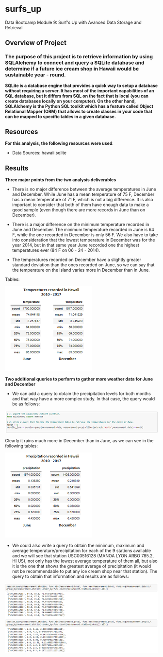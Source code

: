 # surfs_up


Data Bootcamp Module 9: Surf's Up with Avanced Data Storage and Retrieval
## Overview of Project

### The purpose of this project is to retrieve information by using SQLAlchemy to connect and query a SQLite database and determine if a future ice cream shop in Hawaii would be sustainable year - round. 

**SQLite is a database engine that provides a quick way to setup a database without requiring a server. It has most of the important capabilities of an SQL database, but it differs from SQL on the fact that is local (you can create databases locally on your computer). On the other hand, SQLAlchemy is the Python SQL toolkit which has a feature called Object Relational Mapper (ORM) that allows to create classes in your code that can be mapped to specific tables in a given database.**

## Resources
**For this analysis, the following resources were used**:
- Data Sources: hawaii.sqlite



## Results

**Three major points from the two analysis deliverables**

- There is no major difference between the average temperatures in June and December. While June has a mean temperature of 75 F, December has a mean temperature of 71 F, which is not a big difference. It is also important to consider that both of them have enough data to make a good sample (even though there are more records in June than on December).

- There is a major difference on the minimum temperature recorded in June and December. The minimum temperature recorded in June is 64 F, while the one recorded in December is only 56 F. We also have to take into consideration that the lowest temperature in December was for the year 2014, but in that same year June recorded one the highest temperatures ever (84 F on 06 - 24 - 2014).

- The temperatures recorded on December have a slightly greater standard deviation than the ones recorded on June, so we can say that the temperature on the island varies more in December than in June.

Tables:

![This is an image](https://github.com/HansFeddersen/surfs_up/blob/main/More/Temperatures_recorded.png)

**Two additional queries to perform to gather more weather data for June and December**

- We can add a query to obtain the precipitation levels for both months and that way have a more complex study. In that case, the query would be as follows:

![This is an image](https://github.com/HansFeddersen/surfs_up/blob/main/More/precipitation_query.png)

Clearly it rains much more in December than in June, as we can see in the following tables:

![This is an image](https://github.com/HansFeddersen/surfs_up/blob/main/More/precipitation_recorded.png)

- We could also write a query to obtain the minimum, maximum and average temperature/precipitation for each of the 9 stations available and we will see that station USC00516128 (MANOA LYON ARBO 785.2, HI US), not only has the lowest average temperature of them all, but also it is the one that shows the greatest average of precipitation (it would not be recommendable to put any ice cream shop near that station). The query to obtain that information and results are as follows:

![This is an image](https://github.com/HansFeddersen/surfs_up/blob/main/More/station_queries.png)
